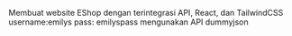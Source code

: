 Membuat website EShop dengan terintegrasi API, React, dan TailwindCSS
username:emilys
pass: emilyspass
mengunakan API dummyjson
